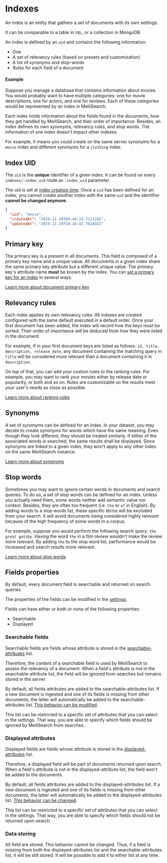 # Indexes

An index is an entity that gathers a set of documents with its own settings.

It can be comparable to a table in `SQL`, or a collection in MongoDB.

An index is defined by an `uid` and contains the following information:

- One <clientGlossary word="primary key"/>
- A set of relevancy rules (based on presets and customization)
- A list of synonyms and stop-words
- Rules for each field of a document

#### Example

Suppose you manage a database that contains information about movies. You would probably want to have multiple categories: one for movie descriptions, one for actors, and one for reviews. Each of these categories would be represented by an index in MeiliSearch.

Each index holds information about the fields found in the documents, how they get handled by MeiliSearch, and their order of importance. Besides, an index defines its own synonyms, relevancy rules, and stop words. The information of one index doesn't impact other indexes.

For example, it means you could create on the same server synonyms for a `movie` index and different synonyms for a `clothing` index.

## Index UID

The `uid` is the **unique** identifier of a given index. It can be found on every `indexes/:index_uid` route as `:index_uid` parameter.

The uid is set at [index creation time](/references/indexes.md#create-an-index). Once a `uid` has been defined for an index, you cannot create another index with the same `uid` and the identifier **cannot be changed anymore**.

```json
{
  "uid": "movie",
  "createdAt": "2019-11-20T09:40:33.711324Z",
  "updatedAt": "2019-11-20T10:16:42.761858Z"
}
```

## Primary key

The primary key is a <clientGlossary word="field"/> present in all documents. This field is composed of a primary key <clientGlossary word="attribute"/> name and a unique value. All documents in a given index share the same primary key attribute but a different unique value. The primary key's attribute name **must** be known by the index. You can [set a primary key for an index](/guides/main_concepts/documents.md#setting-the-primary-key) in several ways.

[Learn more about document primary key](/guides/main_concepts/documents.md#primary-key)

## Relevancy rules

Each index applies its own relevancy rules. All indexes are created configured with the same default <clientGlossary word="ranking rules"/> executed in a default order. Once your first document has been added, the index will record how the keys must be sorted. Their order of importance will be deduced from how they were listed in the document.

For example, if in your first document keys are listed as follows: `id, title, description, release_date`, any document containing the matching query in `title` will be considered more relevant than a document containing it in `description`.

On top of that, you can add your custom rules to the ranking rules. For example, you may want to rank your movies either by release date or popularity, or both and so on. Rules are customizable so the results meet your user's needs as close as possible.

[Learn more about ranking rules](/guides/main_concepts/relevancy.md)

## Synonyms

A set of synonyms can be defined for an index. In your dataset, you may decide to create synonyms for words which have the same meaning. Even though they look different, they should be treated similarly. If either of the associated words is searched, the same results shall be displayed. Since synonyms are linked to a given index, they won't apply to any other index on the same MeiliSearch instance.

[Learn more about synonyms](/guides/advanced_guides/synonyms.md)

## Stop words

Sometimes you may want to ignore certain words in documents and search queries. To do so, a set of stop words can be defined for an index. Unless you actually need them, some words neither add semantic value nor context. Besides, they are often too frequent (i.e. `the` or `of` in English).
By adding words to a stop words list, these specific terms will be excluded from your search. It will avoid documents being considered highly relevant because of the high frequency of some words in a corpus.

For example, suppose you would perform the following search query: `the great gatsby`. Having the word `the` in a film review wouldn't make the review more relevant. By adding `the` to the stop word list, performance would be increased and search results more relevant.

[Learn more about stop words](/guides/advanced_guides/stop_words.md)

## Fields properties

By default, every document field is searchable and returned on search queries.

The properties of the fields can be modified in the [settings](/references/settings.md).

Fields can have either or both or none of the following properties:

- Searchable
- Displayed

### Searchable fields

Searchable fields are fields whose attribute is stored in the [searchable-attributes](/references/searchable_attributes.md) list.

Therefore, the content of a searchable field is used by MeiliSearch to assess the relevancy of a document.
When a field's attribute is not in the searchable-attribute list, the field will be ignored from searches but remains stored in the server.

By default, all fields attributes are added to the searchable-attributes list. If a new document is ingested and one of its fields is missing from other documents, the latter will automatically be added to the searchable-attributes list. [This behavior can be modified](/references/accept_new_fields.md).

This list can be restricted to a specific set of attributes that you can select in the settings. That way, you are able to specify which fields should be ignored by MeiliSearch from searches..

### Displayed attributes

Displayed fields are fields whose attribute is stored in the [displayed-attributes](/references/displayed_attributes.md) list.

Therefore, a displayed field will be part of documents returned upon search.
When a field's attribute is not in the displayed-attribute list, the field won't be added to the documents.

By default, all fields attributes are added to the displayed-attributes list. If a new document is ingested and one of its fields is missing from other documents, the latter will automatically be added to the displayed-attributes list. [This behavior can be changed](/references/accept_new_fields.md).

This list can be restricted to a specific set of attributes that you can select in the settings. That way, you are able to specify which fields should not be returned upon search.

### Data storing

All field are stored. This behavior cannot be changed. Thus, if a field is missing from both the displayed-attributes list and the searchable-attributes list, it will be still stored. It will be possible to add it to either list at any time.
